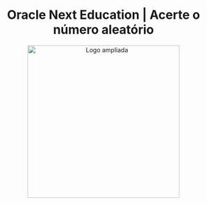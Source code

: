 <h1 align="center">Oracle Next Education | Acerte o número aleatório</h1>
<div align="center">
  <img src="https://compliancesolucoes.com.br/wp-content/uploads/2022/11/ONE_logo_rgb.png" alt="Logo ampliada" width="350">
</div>
